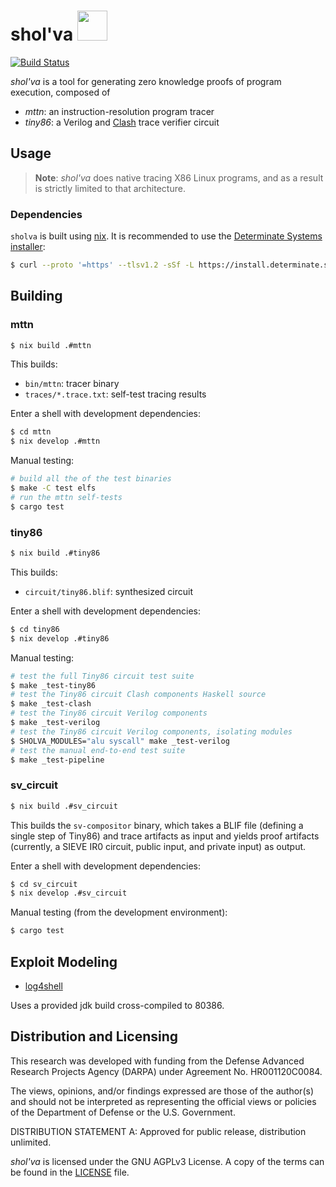 # shol'va <img src="https://user-images.githubusercontent.com/3059210/147595717-ec80740c-d4eb-4dd5-972a-d57c228c042d.png" width="48">

<!-- Icon attribution: Mikla, https://commons.wikimedia.org/wiki/File:Apophis_Symbol_(Stargate).svg -->

[![Build Status](https://github.com/trailofbits/sholva/actions/workflows/ci.yml/badge.svg)](https://github.com/trailofbits/sholva/actions?query=workflow%3ACI)

_shol'va_ is a tool for generating zero knowledge proofs of program execution, composed of

- _mttn_: an instruction-resolution program tracer
- _tiny86_: a Verilog and [Clash](https://clash-lang.org/) trace verifier circuit

## Usage

> **Note**: _shol'va_ does native tracing X86 Linux programs, and as a result is strictly limited to that architecture.

### Dependencies

`sholva` is built using [nix](https://nixos.wiki/wiki/Nix_package_manager).
It is recommended to use the [Determinate Systems installer](https://determinate.systems/posts/determinate-nix-installer):

```sh
$ curl --proto '=https' --tlsv1.2 -sSf -L https://install.determinate.systems/nix | sh -s -- install
```

## Building

### mttn

```sh
$ nix build .#mttn
```

This builds:

- `bin/mttn`: tracer binary
- `traces/*.trace.txt`: self-test tracing results

Enter a shell with development dependencies:

```sh
$ cd mttn
$ nix develop .#mttn
```

Manual testing:

```sh
# build all the of the test binaries
$ make -C test elfs
# run the mttn self-tests
$ cargo test
```

### tiny86

```sh
$ nix build .#tiny86
```

This builds:

- `circuit/tiny86.blif`: synthesized circuit

Enter a shell with development dependencies:

```sh
$ cd tiny86
$ nix develop .#tiny86
```

Manual testing:

```bash
# test the full Tiny86 circuit test suite
$ make _test-tiny86
# test the Tiny86 circuit Clash components Haskell source
$ make _test-clash
# test the Tiny86 circuit Verilog components
$ make _test-verilog
# test the Tiny86 circuit Verilog components, isolating modules
$ SHOLVA_MODULES="alu syscall" make _test-verilog
# test the manual end-to-end test suite
$ make _test-pipeline
```

### sv_circuit

```sh
$ nix build .#sv_circuit
```
This builds the `sv-compositor` binary, which takes a BLIF file (defining a single step of Tiny86)
and trace artifacts as input and yields proof artifacts 
(currently, a SIEVE IR0 circuit, public input, and private input) as output.

Enter a shell with development dependencies:

```sh
$ cd sv_circuit
$ nix develop .#sv_circuit
```

Manual testing (from the development environment):
```sh
$ cargo test
```

## Exploit Modeling

- [log4shell](https://www.cve.org/CVERecord?id=CVE-2021-44228)

Uses a provided jdk build cross-compiled to 80386.

## Distribution and Licensing

This research was developed with funding from the Defense Advanced Research Projects Agency (DARPA) under Agreement No. HR001120C0084.

The views, opinions, and/or findings expressed are those of the author(s) and
should not be interpreted as representing the official views or policies of the
Department of Defense or the U.S. Government.

DISTRIBUTION STATEMENT A: Approved for public release, distribution unlimited.

_shol'va_ is licensed under the GNU AGPLv3 License. A copy of the terms can
be found in the [LICENSE](./LICENSE) file.
